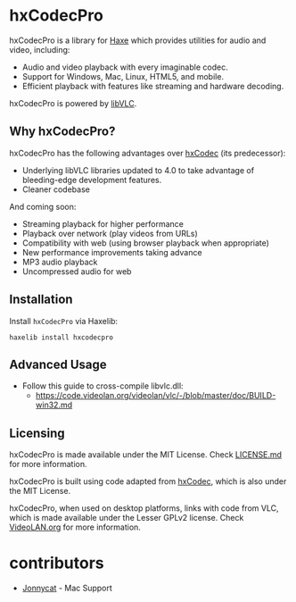 # hxCodecPro

hxCodecPro is a library for [Haxe](https://haxe.org/) which provides utilities for audio and video, including:

- Audio and video playback with every imaginable codec.
- Support for Windows, Mac, Linux, HTML5, and mobile.
- Efficient playback with features like streaming and hardware decoding.

hxCodecPro is powered by [libVLC](https://www.videolan.org/vlc/libvlc.html).

## Why hxCodecPro?

hxCodecPro has the following advantages over [hxCodec](https://github.com/polybiusproxy/hxCodec/) (its predecessor):
- Underlying libVLC libraries updated to 4.0 to take advantage of bleeding-edge development features.
- Cleaner codebase

And coming soon:
- Streaming playback for higher performance
- Playback over network (play videos from URLs)
- Compatibility with web (using browser playback when appropriate)
- New performance improvements taking advance
- MP3 audio playback
- Uncompressed audio for web

## Installation

Install `hxCodecPro` via Haxelib:

```
haxelib install hxcodecpro
```

## Advanced Usage

- Follow this guide to cross-compile libvlc.dll:
    - https://code.videolan.org/videolan/vlc/-/blob/master/doc/BUILD-win32.md

## Licensing

hxCodecPro is made available under the MIT License. Check [LICENSE.md](./LICENSE.md) for more information.

hxCodecPro is built using code adapted from [hxCodec](https://github.com/polybiusproxy/hxCodec/), which is also under the MIT License.

hxCodecPro, when used on desktop platforms, links with code from VLC, which is made available under the Lesser GPLv2 license. Check [VideoLAN.org](https://www.videolan.org/legal.html) for more information. 

# contributors 
- [Jonnycat](https://github.com/JonnycatMeow) - Mac Support 
